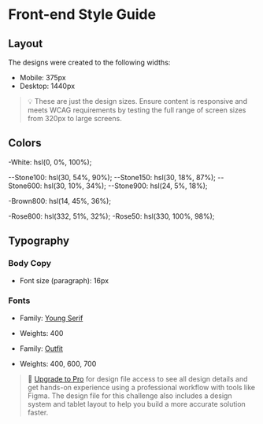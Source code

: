 # Front-end Style Guide

## Layout

The designs were created to the following widths:

- Mobile: 375px
- Desktop: 1440px

> 💡 These are just the design sizes. Ensure content is responsive and meets WCAG requirements by testing the full range of screen sizes from 320px to large screens.

## Colors

-White: hsl(0, 0%, 100%);

--Stone100: hsl(30, 54%, 90%);
--Stone150: hsl(30, 18%, 87%);
--Stone600: hsl(30, 10%, 34%);
--Stone900: hsl(24, 5%, 18%);

-Brown800: hsl(14, 45%, 36%);

-Rose800: hsl(332, 51%, 32%);
-Rose50: hsl(330, 100%, 98%);

## Typography

### Body Copy

- Font size (paragraph): 16px

### Fonts

- Family: [Young Serif](https://fonts.google.com/specimen/Young+Serif)
- Weights: 400

- Family: [Outfit](https://fonts.google.com/specimen/Outfit)
- Weights: 400, 600, 700

> 💎 [Upgrade to Pro](https://www.frontendmentor.io/pro?ref=style-guide) for design file access to see all design details and get hands-on experience using a professional workflow with tools like Figma. The design file for this challenge also includes a design system and tablet layout to help you build a more accurate solution faster.
